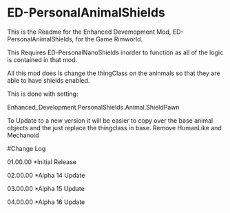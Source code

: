 # ED-PersonalAnimalShields
This is the Readme for the Enhanced Devemopment Mod, ED-PersonalAnimalShields, for the Game Rimworld.

This Requires ED-PersonalNanoShields inorder to function as all of the logic is contained in that mod.

All this mod does is change the thingClass on the aninmals so that they are able to have shields enabled.


This is done with setting:

<thingClass>Enhanced_Development.PersonalShields.Animal.ShieldPawn</thingClass>

To Update to a new version it will be easier to copy over the base animal objects and the just replace the thingclass in base.
Remove HumanLike and Mechanoid

#Change Log

01.00.00
*Initial Release

02.00.00
*Alpha 14 Update

03.00.00
*Alpha 15 Update

04.00.00
*Alpha 16 Update